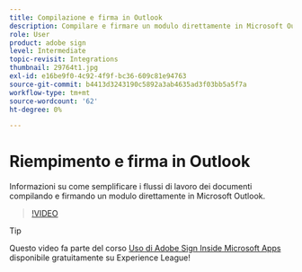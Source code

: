 ```yaml
---
title: Compilazione e firma in Outlook
description: Compilare e firmare un modulo direttamente in Microsoft Outlook
role: User
product: adobe sign
level: Intermediate
topic-revisit: Integrations
thumbnail: 29764t1.jpg
exl-id: e16be9f0-4c92-4f9f-bc36-609c81e94763
source-git-commit: b4413d3243190c5892a3ab4635ad3f03bb5a5f7a
workflow-type: tm+mt
source-wordcount: '62'
ht-degree: 0%

---
```


# Riempimento e firma in Outlook

Informazioni su come semplificare i flussi di lavoro dei documenti compilando e firmando un modulo direttamente in Microsoft Outlook.

>[!VIDEO](https://video.tv.adobe.com/v/29764t1?hidetitle=true)

>[!TIP]
>
>Questo video fa parte del corso [Uso di Adobe Sign Inside Microsoft Apps](https://experienceleague.adobe.com/?recommended=Sign-U-1-2020.2) disponibile gratuitamente su Experience League!

